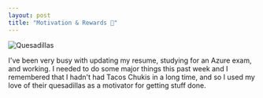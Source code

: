 ```yaml
---
layout: post
title: "Motivation & Rewards 🌮" 
---
```


![Quesadillas](/tanyaselvog.github.io/assets/quesadillas.jpeg)


I've been very busy with updating my resume, studying for an Azure exam, and working. I needed to do some major things this past week and I remembered that I hadn't had Tacos Chukis in a long time, and so I used my love of their quesadillas as a motivator for getting stuff done. 
